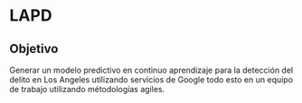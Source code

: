# LAPD

## Objetivo
Generar un modelo predictivo en continuo aprendizaje para la detección del delito en Los Angeles utilizando servicios de Google todo esto en un equipo de trabajo utilizando métodologías agiles.

